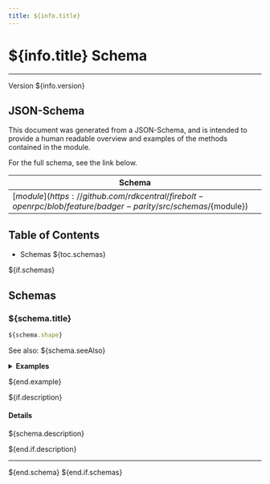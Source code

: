 ```yaml
---
title: ${info.title}
---
```

# ${info.title} Schema
---
Version ${info.version}


## JSON-Schema
This document was generated from a JSON-Schema, and is intended to provide a human readable overview and examples of the methods contained in the module.

For the full schema, see the link below.

| Schema |
|--------|
| [${module}](https://github.com/rdkcentral/firebolt-openrpc/blob/feature/badger-parity/src/schemas/${module}) |

## Table of Contents
 
 - Schemas
${toc.schemas}

${if.schemas}

## Schemas

### ${schema.title}

```typescript
${schema.shape}
```

See also: ${schema.seeAlso}


<details>
  <summary><b>Examples</b></summary>

```json
${schema.example}
```

</details>

${end.example}

${if.description}
#### Details

${schema.description}

${end.if.description}

---
${end.schema}
${end.if.schemas}